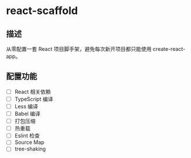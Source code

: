 # react-scaffold

## 描述

从零配置一套 React 项目脚手架，避免每次新开项目都只能使用 create-react-app。

## 配置功能

- [ ] React 相关依赖
- [ ] TypeScript 编译
- [ ] Less 编译
- [ ] Babel 编译
- [ ] 打包压缩
- [ ] 热重载
- [ ] Eslint 检查
- [ ] Source Map
- [ ] tree-shaking
